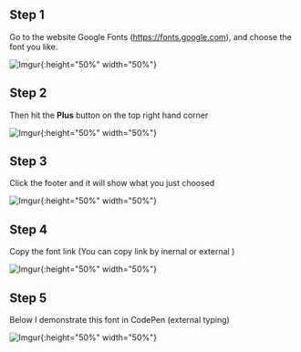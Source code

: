 ## Step 1
Go to the website Google Fonts (<https://fonts.google.com>), and choose the font you like.

![Imgur](https://i.imgur.com/HMEB6Jw.png ){:height="50%" width="50%"}
## Step 2 
Then hit the **Plus** button on the top right hand corner

![Imgur](https://i.imgur.com/8Q6iGO1.png ){:height="50%" width="50%"}
## Step 3
Click the footer and it will show what you just choosed

![Imgur](https://i.imgur.com/VVXcKvt.png ){:height="50%" width="50%"}
## Step 4
Copy the font link (You can copy link by inernal or external )

![Imgur](https://i.imgur.com/DZM43bU.png ){:height="50%" width="50%"}
## Step 5 
Below I demonstrate this font in CodePen (external typing)

![Imgur](https://i.imgur.com/lEy1PFO.png ){:height="50%" width="50%"}